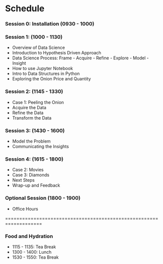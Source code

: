 # Schedule

### Session 0: Installation (0930 - 1000)

### Session 1: (1000 - 1130)
- Overview of Data Science
- Introduction to Hypothesis Driven Approach
- Data Science Process: Frame - Acquire - Refine - Explore - Model - Insight
- How to use Jupyter Notebook
- Intro to Data Structures in Python
- Exploring the Onion Price and Quantity

### Session 2: (1145 - 1330)
- Case 1: Peeling the Onion
- Acquire the Data
- Refine the Data
- Transform the Data

### Session 3: (1430 - 1600)
- Model the Problem
- Communicating the Insights

### Session 4: (1615 - 1800)
- Case 2: Movies
- Case 3: Diamonds
- Next Steps
- Wrap-up and Feedback

### Optional Session (1800 - 1900)
- Office Hours

===================================================================

### Food and Hydration
- 1115 - 1135: Tea Break
- 1300 - 1400: Lunch
- 1530 - 1550: Tea Break
